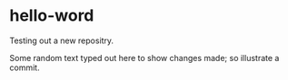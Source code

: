 # hello-word
Testing out a new repositry.


Some random text typed out here to show changes made; so illustrate a commit.
